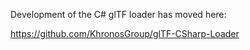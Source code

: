 Development of the C# glTF loader has moved here:

https://github.com/KhronosGroup/glTF-CSharp-Loader